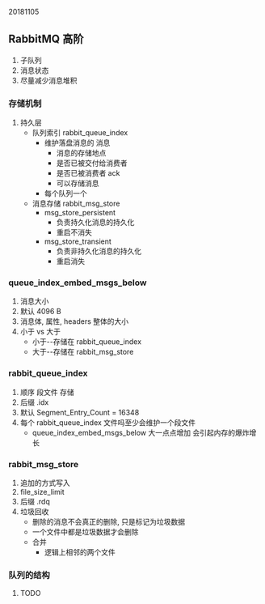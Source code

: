 20181105

## RabbitMQ 高阶
1. 子队列
2. 消息状态
3. 尽量减少消息堆积

### 存储机制
1. 持久层
    - 队列索引 rabbit_queue_index
        - 维护落盘消息的 消息
            - 消息的存储地点
            - 是否已被交付给消费者
            - 是否已被消费者 ack
            - 可以存储消息
        - 每个队列一个
    - 消息存储 rabbit_msg_store
        - msg_store_persistent
            - 负责持久化消息的持久化 
            - 重启不消失
        - msg_store_transient
            - 负责非持久化消息的持久化
            - 重启消失

### queue_index_embed_msgs_below
1. 消息大小
2. 默认 4096 B
3. 消息体, 属性, headers 整体的大小
4. 小于 vs 大于
    - 小于--存储在 rabbit_queue_index
    - 大于--存储在 rabbit_msg_store
    
### rabbit_queue_index
1. 顺序 段文件 存储
2. 后缀 .idx
3. 默认 Segment_Entry_Count = 16348
4. 每个 rabbit_queue_index 文件吗至少会维护一个段文件
    - queue_index_embed_msgs_below 大一点点增加 会引起内存的爆炸增长

### rabbit_msg_store
1. 追加的方式写入
2. file_size_limit
3. 后缀 .rdq
4. 垃圾回收
    - 删除的消息不会真正的删除, 只是标记为垃圾数据
    - 一个文件中都是垃圾数据才会删除
    - 合并
        - 逻辑上相邻的两个文件
        
### 队列的结构
1. TODO




        